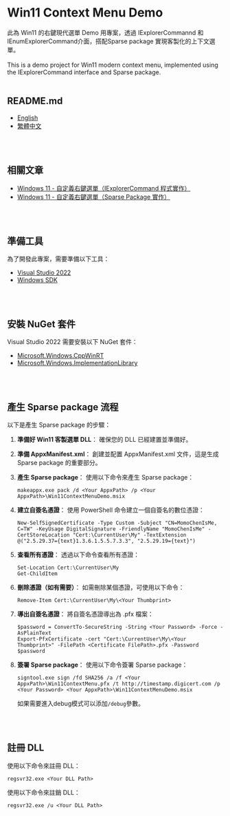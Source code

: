 # Win11 Context Menu Demo
此為 Win11 的右鍵現代選單 Demo 用專案，透過 IExplorerCommannd 和 IEnumExplorerCommand介面，搭配Sparse package 實現客製化的上下文選單。
<br>
<br>
This is a demo project for Win11 modern context menu, implemented using the IExplorerCommand interface and Sparse package.
<br>
<br>

## README.md
- [English](Readme/README.en.md)
- [繁體中文](Readme/README.zh_TW.md)
<br>
<br>

## 相關文章
 - [Windows 11 - 自定義右鍵選單（IExplorerCommand 程式實作）](https://www.momochenisme.com/2023/12/windows11-custom-contextmenu-with-iexplorercommand-and-sparsepackage.html)
 - [Windows 11 - 自定義右鍵選單（Sparse Package 實作）](https://www.momochenisme.com/2023/12/windows11-custom-contextmenu-with-iexplorercommand-and-sparsepackage-part2.html)
<br>
<br>

## 準備工具
為了開發此專案，需要準備以下工具：
- [Visual Studio 2022](https://visualstudio.microsoft.com/zh-hant/vs/whatsnew/)
- [Windows SDK](https://developer.microsoft.com/zh-tw/windows/downloads/windows-sdk/)
<br>
<br>

## 安裝 NuGet 套件
Visual Studio 2022 需要安裝以下 NuGet 套件：
- [Microsoft.Windows.CppWinRT](https://github.com/Microsoft/cppwinrt)
- [Microsoft.Windows.ImplementationLibrary](https://github.com/Microsoft/wil)
<br>
<br>

## 產生 Sparse package 流程
以下是產生 Sparse package 的步驟：

1. **準備好 Win11 客製選單 DLL**：
   確保您的 DLL 已經建置並準備好。

2. **準備 AppxManifest.xml**：
   創建並配置 AppxManifest.xml 文件，這是生成 Sparse package 的重要部分。

3. **產生 Sparse package**：
   使用以下命令來產生 Sparse package：
    ```
    makeappx.exe pack /d <Your AppxPath> /p <Your AppxPath>\Win11ContextMenuDemo.msix
    ```

4. **建立自簽名憑證**：
使用 PowerShell 命令建立一個自簽名的數位憑證：
    ```
    New-SelfSignedCertificate -Type Custom -Subject "CN=MomoChenIsMe, C=TW" -KeyUsage DigitalSignature -FriendlyName "MomoChenIsMe" -CertStoreLocation "Cert:\CurrentUser\My" -TextExtension @("2.5.29.37={text}1.3.6.1.5.5.7.3.3", "2.5.29.19={text}")
    ```

5. **查看所有憑證**：
透過以下命令查看所有憑證：
    ```
    Set-Location Cert:\CurrentUser\My
    Get-ChildItem
    ```

6. **刪除憑證（如有需要）**：
如需刪除某個憑證，可使用以下命令：
    ```
    Remove-Item Cert:\CurrentUser\My\<Your Thumbprint>
    ```

7. **導出自簽名憑證**：
將自簽名憑證導出為 .pfx 檔案：
    ```
    $password = ConvertTo-SecureString -String <Your Password> -Force -AsPlainText
    Export-PfxCertificate -cert "Cert:\CurrentUser\My\<Your Thumbprint>" -FilePath <Certificate FilePath>.pfx -Password $password
    ```

8. **簽署 Sparse package**：
使用以下命令簽署 Sparse package： 
    ```
    signtool.exe sign /fd SHA256 /a /f <Your AppxPath>\Win11ContextMenu.pfx /t http://timestamp.digicert.com /p <Your Password> <Your AppxPath>\Win11ContextMenuDemo.msix
    ```
    如果需要進入debug模式可以添加`/debug`參數。
<br>
<br>

## 註冊 DLL
使用以下命令來註冊 DLL：
```
regsvr32.exe <Your DLL Path>
```

使用以下命令來註銷 DLL：
```
regsvr32.exe /u <Your DLL Path>
```
